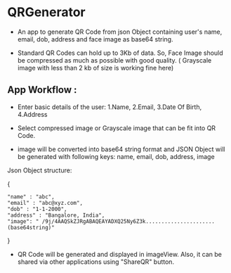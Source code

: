 # QRGenerator
* An app to generate QR Code from json Object containing user's name, email, dob, address and face image as base64 string.

* Standard QR Codes can hold up to 3Kb of data. So, Face Image should be compressed as much as possible with good quality. ( Grayscale image with less than 2 kb of size is working fine here)

## App Workflow :
* Enter basic details of the user: 1.Name, 2.Email, 3.Date Of Birth, 4.Address

* Select compressed image or Grayscale image that can be fit into QR Code. 

* image will be converted into base64 string format and JSON Object will be generated with following keys:
name, email, dob, address, image

Json Object structure:
  
  {
  
    "name" : "abc",
    "email" : "abc@xyz.com",
    "dob" : "1-1-2000",
    "address" : "Bangalore, India",
    "image": " /9j/4AAQSkZJRgABAQEAYADXQ25Ny6Z3k......................(base64string)"
  }

* QR Code will be generated and displayed in imageView. Also, it can be shared via other applications using "ShareQR" button.
